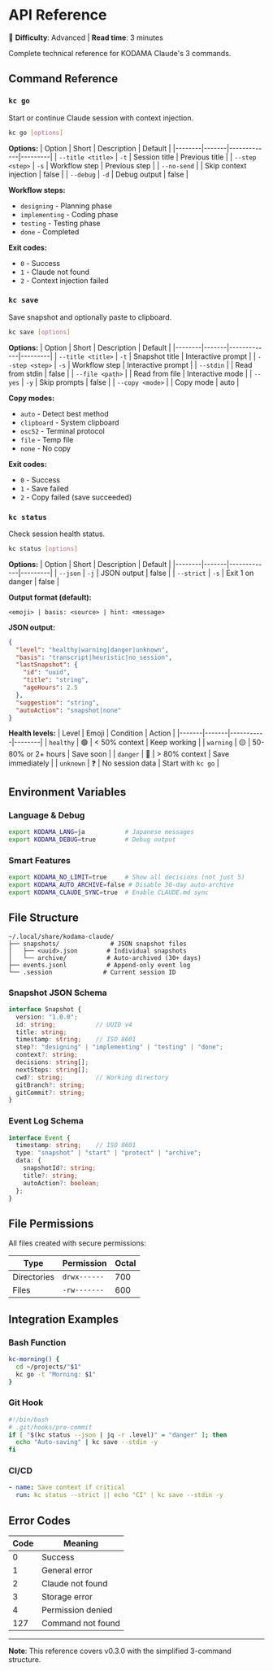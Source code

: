 # API Reference

🔴 **Difficulty**: Advanced | **Read time**: 3 minutes

Complete technical reference for KODAMA Claude's 3 commands.

## Command Reference

### `kc go`

Start or continue Claude session with context injection.

```bash
kc go [options]
```

**Options:**
| Option | Short | Description | Default |
|--------|-------|-------------|---------|
| `--title <title>` | `-t` | Session title | Previous title |
| `--step <step>` | `-s` | Workflow step | Previous step |
| `--no-send` | | Skip context injection | false |
| `--debug` | `-d` | Debug output | false |

**Workflow steps:**
- `designing` - Planning phase
- `implementing` - Coding phase
- `testing` - Testing phase
- `done` - Completed

**Exit codes:**
- `0` - Success
- `1` - Claude not found
- `2` - Context injection failed

### `kc save`

Save snapshot and optionally paste to clipboard.

```bash
kc save [options]
```

**Options:**
| Option | Short | Description | Default |
|--------|-------|-------------|---------|
| `--title <title>` | `-t` | Snapshot title | Interactive prompt |
| `--step <step>` | `-s` | Workflow step | Interactive prompt |
| `--stdin` | | Read from stdin | false |
| `--file <path>` | | Read from file | Interactive mode |
| `--yes` | `-y` | Skip prompts | false |
| `--copy <mode>` | | Copy mode | auto |

**Copy modes:**
- `auto` - Detect best method
- `clipboard` - System clipboard
- `osc52` - Terminal protocol
- `file` - Temp file
- `none` - No copy

**Exit codes:**
- `0` - Success
- `1` - Save failed
- `2` - Copy failed (save succeeded)

### `kc status`

Check session health status.

```bash
kc status [options]
```

**Options:**
| Option | Short | Description | Default |
|--------|-------|-------------|---------|
| `--json` | `-j` | JSON output | false |
| `--strict` | `-s` | Exit 1 on danger | false |

**Output format (default):**
```
<emoji> | basis: <source> | hint: <message>
```

**JSON output:**
```json
{
  "level": "healthy|warning|danger|unknown",
  "basis": "transcript|heuristic|no_session",
  "lastSnapshot": {
    "id": "uuid",
    "title": "string",
    "ageHours": 2.5
  },
  "suggestion": "string",
  "autoAction": "snapshot|none"
}
```

**Health levels:**
| Level | Emoji | Condition | Action |
|-------|-------|-----------|--------|
| `healthy` | 🟢 | < 50% context | Keep working |
| `warning` | 🟡 | 50-80% or 2+ hours | Save soon |
| `danger` | 🔴 | > 80% context | Save immediately |
| `unknown` | ❓ | No session data | Start with `kc go` |

## Environment Variables

### Language & Debug
```bash
export KODAMA_LANG=ja           # Japanese messages
export KODAMA_DEBUG=true        # Debug output
```

### Smart Features
```bash
export KODAMA_NO_LIMIT=true     # Show all decisions (not just 5)
export KODAMA_AUTO_ARCHIVE=false # Disable 30-day auto-archive
export KODAMA_CLAUDE_SYNC=true  # Enable CLAUDE.md sync
```

## File Structure

```
~/.local/share/kodama-claude/
├── snapshots/              # JSON snapshot files
│   ├── <uuid>.json        # Individual snapshots
│   └── archive/           # Auto-archived (30+ days)
├── events.jsonl           # Append-only event log
└── .session              # Current session ID
```

### Snapshot JSON Schema

```typescript
interface Snapshot {
  version: "1.0.0";
  id: string;           // UUID v4
  title: string;
  timestamp: string;    // ISO 8601
  step?: "designing" | "implementing" | "testing" | "done";
  context?: string;
  decisions: string[];
  nextSteps: string[];
  cwd?: string;         // Working directory
  gitBranch?: string;
  gitCommit?: string;
}
```

### Event Log Schema

```typescript
interface Event {
  timestamp: string;    // ISO 8601
  type: "snapshot" | "start" | "protect" | "archive";
  data: {
    snapshotId?: string;
    title?: string;
    autoAction?: boolean;
  };
}
```

## File Permissions

All files created with secure permissions:

| Type | Permission | Octal |
|------|------------|-------|
| Directories | `drwx------` | 700 |
| Files | `-rw-------` | 600 |

## Integration Examples

### Bash Function
```bash
kc-morning() {
  cd ~/projects/"$1"
  kc go -t "Morning: $1"
}
```

### Git Hook
```bash
#!/bin/bash
# .git/hooks/pre-commit
if [ "$(kc status --json | jq -r .level)" = "danger" ]; then
  echo "Auto-saving" | kc save --stdin -y
fi
```

### CI/CD
```yaml
- name: Save context if critical
  run: kc status --strict || echo "CI" | kc save --stdin -y
```

## Error Codes

| Code | Meaning |
|------|---------|
| 0 | Success |
| 1 | General error |
| 2 | Claude not found |
| 3 | Storage error |
| 4 | Permission denied |
| 127 | Command not found |

---

**Note**: This reference covers v0.3.0 with the simplified 3-command structure.
